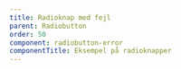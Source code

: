 ```yaml
---
title: Radioknap med fejl
parent: Radiobutton
order: 50
component: radiobutton-error
componentTitle: Eksempel på radioknapper
---
```

